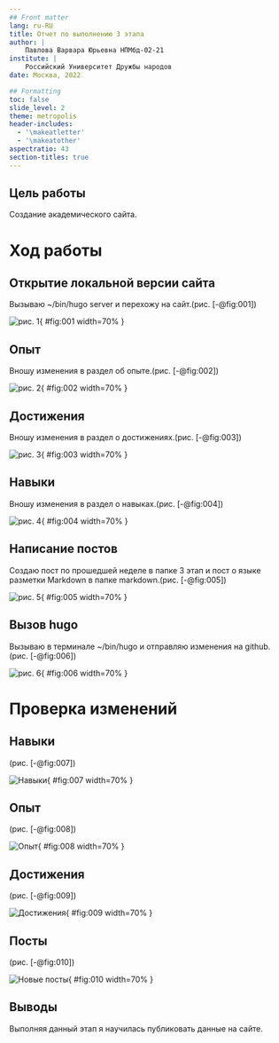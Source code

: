 ```yaml
---
## Front matter
lang: ru-RU
title: Отчет по выполнению 3 этапа
author: |
	Павлова Варвара Юрьевна НПМбд-02-21
institute: |
	Российский Университет Дружбы народов
date: Москва, 2022

## Formatting
toc: false
slide_level: 2
theme: metropolis
header-includes: 
  - '\makeatletter'
  - '\makeatother'
aspectratio: 43
section-titles: true
---
```


## Цель работы 

Создание академического сайта.

# Ход работы

## Открытие локальной версии сайта

Вызываю ~/bin/hugo server и перехожу на сайт.(рис. [-@fig:001])

![рис. 1](img/1.png){ #fig:001 width=70% }

## Опыт

Вношу изменения в раздел об опыте.(рис. [-@fig:002]) 

![рис. 2](img/2.png){ #fig:002 width=70% }


## Достижения

Вношу изменения в раздел о достижениях.(рис. [-@fig:003])

![рис. 3](img/3.png){ #fig:003 width=70% }


## Навыки

Вношу изменения в раздел о навыках.(рис. [-@fig:004])

![рис. 4](img/4.png){ #fig:004 width=70% }


## Написание постов

Создаю пост по прошедшей неделе в папке 3 этап и пост о языке разметки Markdown в папке markdown.(рис. [-@fig:005])

![рис. 5](img/5.png){ #fig:005 width=70% }


## Вызов hugo

Вызываю в терминале ~/bin/hugo и отправляю изменения на github.(рис. [-@fig:006])

![рис. 6](img/6.png){ #fig:006 width=70% }


# Проверка изменений

## Навыки

(рис. [-@fig:007])

![Навыки](img/7.png){ #fig:007 width=70% }


## Опыт

(рис. [-@fig:008])

![Опыт](img/8.png){ #fig:008 width=70% }


## Достижения

(рис. [-@fig:009])

![Достижения](img/9.png){ #fig:009 width=70% }


## Посты

(рис. [-@fig:010])

![Новые посты](img/10.png){ #fig:010 width=70% }


## Выводы

Выполняя данный этап я научилась публиковать данные на сайте.


